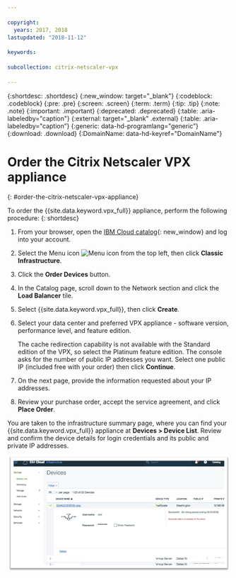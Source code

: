 ```yaml
---

copyright:
  years: 2017, 2018
lastupdated: "2018-11-12"

keywords:

subcollection: citrix-netscaler-vpx

---
```


{:shortdesc: .shortdesc} 
{:new_window: target="_blank"} 
{:codeblock: .codeblock}
{:pre: .pre} 
{:screen: .screen}
{:term: .term}
{:tip: .tip}
{:note: .note}
{:important: .important}
{:deprecated: .deprecated}
{:table: .aria-labeledby="caption"}
{:external: target="_blank" .external}
{:table: .aria-labeledby="caption”}
{:generic: data-hd-programlang="generic”}
{:download: .download}
{:DomainName: data-hd-keyref="DomainName"}

# Order the Citrix Netscaler VPX appliance
{: #order-the-citrix-netscaler-vpx-appliance}

To order the {{site.data.keyword.vpx_full}} appliance, perform the following procedure:
{: shortdesc}

1. From your browser, open the [IBM Cloud catalog](https://cloud.ibm.com){: new_window} and log into your account.
2. Select the Menu icon ![Menu icon](../icons/icon_hamburger.svg) from the top left, then click **Classic Infrastructure**.
3. Click the **Order Devices** button.
4. In the Catalog page, scroll down to the Network section and click the **Load Balancer** tile.
5. Select {{site.data.keyword.vpx_full}}, then click **Create**.
6. Select your data center and preferred VPX appliance - software version, performance level, and feature edition.

   The cache redirection capability is not available with the Standard edition of the VPX, so select the Platinum feature edition. The console asks for the number of public IP addresses you want. Select one public IP (included free with your order) then click **Continue**.

7. On the next page, provide the information requested about your IP addresses.
8. Review your purchase order, accept the service agreement, and click **Place Order**.

You are taken to the infrastructure summary page, where you can find your {{site.data.keyword.vpx_full}} appliance at **Devices > Device List**. Review and confirm the device details for login credentials and its public and private IP addresses.

   ![Review Citrix order](images/fp3.png) 
